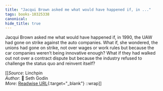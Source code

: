 ```yaml
---
title: "Jacqui Brown asked me what would have happened if, in ..."
tags: books-10325338
canonical: 
hide_title: true
---
```


Jacqui Brown asked me what would have happened if, in 1990, the UAW had gone on strike against the auto companies.
What if, she wondered, the unions had gone on strike, not over wages or work rules but because the car companies weren’t being innovative enough? What if they had walked out not over a contract dispute but because the industry refused to challenge the status quo and reinvent itself?


[[_Source_: Linchpin<br>
_Author_: 📕 Seth Godin<br>
_More_: [Readwise URL](https://readwise.io/open/210672373){:target="_blank"}
::wrap]]